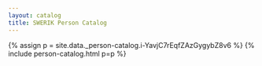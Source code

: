 ```yaml
---
layout: catalog
title: SWERIK Person Catalog
---
```

{% assign p = site.data._person-catalog.i-YavjC7rEqfZAzGygybZ8v6 %}
{% include person-catalog.html p=p %}

